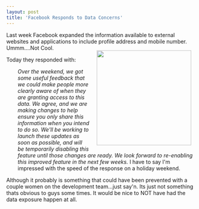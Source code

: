 ```yaml
---
layout: post
title: 'Facebook Responds to Data Concerns'
---
```

Last week Facebook expanded the information available to external websites and applications to include profile address and mobile number.
<img style="padding: 15px;" src="http://kinlane-productions.s3.amazonaws.com/facebook_logo-icon.png" alt="" width="250" align="right" />
Ummm....Not Cool.<p></p>
Today they responded with:
<p style="padding-left: 30px;"><em>Over the weekend, we got some useful feedback that we could make people more clearly aware of when they are granting access to this data. We agree, and we are making changes to help ensure you only share this information when you intend to do so. We'll be working to launch these updates as soon as possible, and will be temporarily disabling this feature until those changes are ready. We look forward to re-enabling this improved feature in the next few weeks.</em>
I have to say I'm impressed with the speed of the response on a holiday weekend.<p></p>
Although it probably is something that could have been prevented with a couple women on the development team...just say'n. Its just not something thats obvious to guys some times. It would be nice to NOT have had the data exposure happen at all.